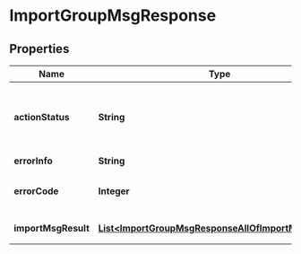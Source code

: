 

# ImportGroupMsgResponse


## Properties

| Name | Type | Description | Notes |
|------------ | ------------- | ------------- | -------------|
|**actionStatus** | **String** | 请求处理的结果，OK 表示处理成功，FAIL 表示失败 |  [optional] |
|**errorInfo** | **String** | 错误信息 |  |
|**errorCode** | **Integer** | 错误码，0表示成功，非0表示失败 |  |
|**importMsgResult** | [**List&lt;ImportGroupMsgResponseAllOfImportMsgResult&gt;**](ImportGroupMsgResponseAllOfImportMsgResult.md) | 具体的消息导入结果 |  [optional] |



